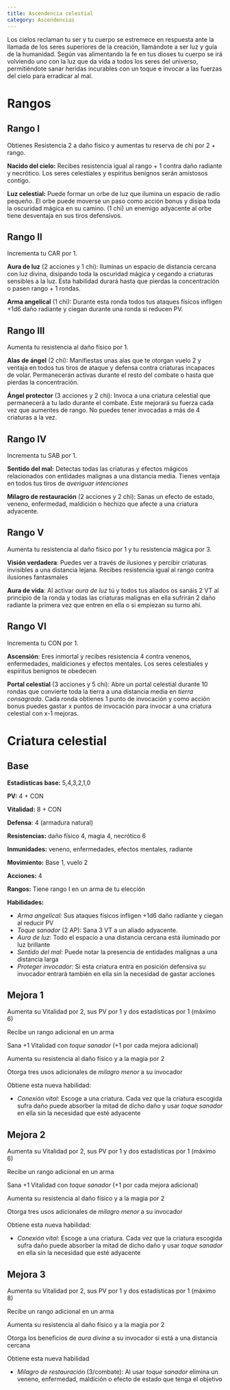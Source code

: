 ```yaml
---
title: Ascendencia celestial
category: Ascendencias
---
```


Los cielos reclaman tu ser y tu cuerpo se estremece en respuesta ante la llamada de los seres superiores de la creación, llamándote a ser luz y guía de la humanidad. Según vas alimentando la fe en tus dioses tu cuerpo se irá volviendo uno con la luz que da vida a todos los seres del universo, permitiéndote sanar heridas incurables con un toque e invocar a las fuerzas del cielo para erradicar al mal.

# Rangos

## Rango I

Obtienes Resistencia 2 a daño físico y aumentas tu reserva de chi por 2 + rango.

**Nacido del cielo:** Recibes resistencia igual al rango + 1 contra daño radiante y necrótico. Los seres celestiales y espíritus benignos serán amistosos contigo.

**Luz celestial:** Puede formar un orbe de luz que ilumina un espacio de radio pequeño. El orbe puede moverse un paso como acción bonus y disipa toda la oscuridad mágica en su camino. (1 chi) un enemigo adyacente al orbe tiene desventaja en sus tiros defensivos.

## Rango II

Incrementa tu CAR por 1.

**Aura de luz** (2 acciones y 1 chi): Iluminas un espacio de distancia cercana con luz divina, disipando toda la oscuridad mágica y cegando a criaturas sensibles a la luz. Esta habilidad durará hasta que pierdas la concentración o pasen rango + 1 rondas.

**Arma angelical** (1 chi): Durante esta ronda todos tus ataques físicos infligen +1d6 daño radiante y ciegan durante una ronda si reducen PV. 

## Rango III

Aumenta tu resistencia al daño físico por 1.

**Alas de ángel** (2 chi): Manifiestas unas alas que te otorgan vuelo 2 y ventaja en todos tus tiros de ataque y defensa contra criaturas incapaces de volar.  Permanecerán activas durante el resto del combate o hasta que pierdas la concentración.

**Ángel protector** (3 acciones y 2 chi): Invoca a una criatura celestial que permanecerá a tu lado durante el combate. Este mejorará su fuerza cada vez que aumentes de rango. No puedes tener invocadas a más de 4 criaturas a la vez.

## Rango IV 

Incrementa tu SAB por 1.

**Sentido del mal:** Detectas todas las criaturas y efectos mágicos relacionados con entidades malignas a una distancia media. Tienes ventaja en todos tus tiros de *averiguar intenciones*

**Milagro de restauración** (2 acciones y 2 chi): Sanas un efecto de estado, veneno, enfermedad, maldición o hechizo que afecte a una criatura adyacente.

## Rango V

Aumenta tu resistencia al daño físico por 1 y tu resistencia mágica por 3.

**Visión verdadera**: Puedes ver a través de ilusiones y percibir criaturas invisibles a una distancia lejana. Recibes resistencia igual al rango contra ilusiones fantasmales

**Aura de vida**: Al activar *aura de luz* tú y todos tus aliados os sanáis 2 VT al principio de la ronda y todas las criaturas malignas en ella sufrirán 2 daño radiante la primera vez que entren en ella o si empiezan su turno ahí.

## Rango VI

Incrementa tu CON por 1.

**Ascensión**: Eres inmortal y recibes resistencia 4 contra venenos, enfermedades, maldiciones y efectos mentales. Los seres celestiales y espíritus benignos te obedecen

**Portal celestial** (3 acciones y 5 chi): Abre un portal celestial durante 10 rondas que convierte toda la tierra a una distancia media en *tierra consagrada*. Cada ronda obtienes 1 punto de invocación y como acción bonus puedes gastar x puntos de invocación para invocar a una criatura celestial con x-1 mejoras.

# Criatura celestial

## Base

**Estadísticas base:** 5,4,3,2,1,0

**PV:** 4 + CON

**Vitalidad:** 8 + CON

**Defensa**: 4 (armadura natural)

**Resistencias:** daño físico 4, magia 4, necrótico 6

**Inmunidades:** veneno, enfermedades, efectos mentales, radiante

**Movimiento:** Base 1, vuelo 2

**Acciones:** 4

**Rangos:** Tiene rango I en un arma de tu elección

**Habilidades:**

- *Arma angelical:* Sus ataques físicos infligen +1d6 daño radiante y ciegan al reducir PV
- *Toque sanador* (2 AP): Sana 3 VT a un aliado adyacente. 
- *Aura de luz*: Todo el espacio a una distancia cercana está iluminado por luz brillante
- *Sentido del mal*: Puede notar la presencia de entidades malignas a una distancia larga
- *Proteger invocador:* Si esta criatura entra en posición defensiva su invocador entrará también en ella sin la necesidad de gastar acciones

## Mejora 1

Aumenta su Vitalidad por 2, sus PV por 1 y dos estadísticas por 1 (máximo 6)

Recibe un rango adicional en un arma

Sana +1 Vitalidad con *toque sanador* (+1 por cada mejora adicional)

Aumenta su resistencia al daño físico y a la magia por 2

Otorga tres usos adicionales de *milagro menor* a su invocador

Obtiene esta nueva habilidad:

- *Conexión vital*: Escoge a una criatura. Cada vez que la criatura escogida sufra daño puede absorber la mitad de dicho daño y usar *toque sanador* en ella sin la necesidad que esté adyacente

## Mejora 2

Aumenta su Vitalidad por 2, sus PV por 1 y dos estadísticas por 1 (máximo 6)

Recibe un rango adicional en un arma

Sana +1 Vitalidad con *toque sanador* (+1 por cada mejora adicional)

Aumenta su resistencia al daño físico y a la magia por 2

Otorga tres usos adicionales de *milagro menor* a su invocador

Obtiene esta nueva habilidad:

- *Conexión vital*: Escoge a una criatura. Cada vez que la criatura escogida sufra daño puede absorber la mitad de dicho daño y usar *toque sanador* en ella sin la necesidad que esté adyacente

## Mejora 3

Aumenta su Vitalidad por 2, sus PV por 1 y dos estadísticas por 1 (máximo 8)

Recibe un rango adicional en un arma

Aumenta su resistencia al daño físico y a la magia por 2

Otorga los beneficios de *aura divina* a su invocador si está a una distancia cercana

Obtiene esta nueva habilidad

- *Milagro de restauración* (3/combate): Al usar *toque sanador* elimina un veneno, enfermedad, maldición o efecto de estado que tenga el objetivo
